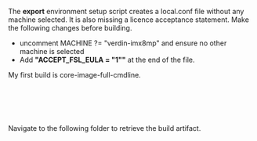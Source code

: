 The **export** environment setup script creates a local.conf file without any machine selected. It is also missing a licence acceptance statement. Make the following changes before building.

- uncomment MACHINE ?= "verdin-imx8mp" and ensure no other machine is selected
- Add **"ACCEPT_FSL_EULA = "1""** at the end of the file.

My first build is core-image-full-cmdline.

&nbsp;
======

Navigate to the following folder to retrieve the build artifact.